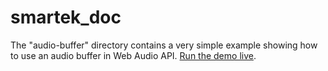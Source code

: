 # smartek_doc

<p>The "audio-buffer" directory contains a very simple example showing how to use an audio buffer in Web Audio API. <a href="https://github.com/Laxmikant04/smartek_doc/tree/master/webAudio/" rel="nofollow">Run the demo live</a>.</p>
